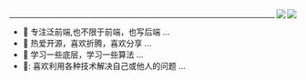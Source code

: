 <img align="right" src="https://github-readme-stats.vercel.app/api?username=xlzy520&show_icons=true&icon_color=CE1D2D&text_color=718096&bg_color=ffffff&hide_title=true" />
<img align="right" src="https://github-readme-stats.vercel.app/api/top-langs/?username=xlzy520&card_width=495" />

---
- :orange_book:  专注泛前端,也不限于前端，也写后端 ...
- :ram:  热爱开源，喜欢折腾，喜欢分享 ...
- :hammer:  学习一些底层，学习一些算法 ...
- 🌄: 喜欢利用各种技术解决自己或他人的问题 ...
